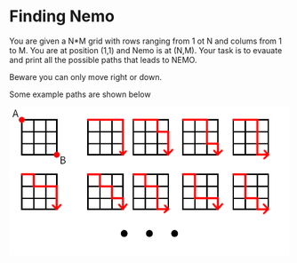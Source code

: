 # Finding Nemo

You are given a N*M grid with rows ranging from 1 ot N and colums from 1 to M. You are at position (1,1) and Nemo
is at (N,M). Your task is to evauate and print all the possible paths that leads to NEMO. 

Beware you can only move right or down.

Some example paths are shown below

![Finding Nemo](./images/problem.png)
